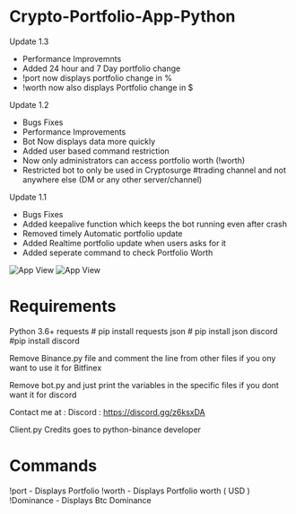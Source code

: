 # Crypto-Portfolio-App-Python
Update 1.3

- Performance Improvemnts
- Added 24 hour and 7 Day portfolio change
- !port now displays portfolio change in %
- !worth now also displays Portfolio change in $

Update 1.2

- Bugs Fixes
- Performance Improvements
- Bot Now displays data more quickly
- Added user based command restriction
- Now only administrators can access portfolio worth (!worth)
- Restricted bot to only be used in Cryptosurge #trading channel and not anywhere else (DM or any other server/channel)


Update 1.1

- Bugs Fixes
- Added keepalive function which keeps the bot running even after crash
- Removed timely Automatic portfolio update
- Added Realtime portfolio update when users asks for it
- Added seperate command to check Portfolio Worth

![App View](https://i.imgur.com/S4UHrq5.png)
![App View](https://i.imgur.com/tLW7Kj4.png)

# Requirements
Python 3.6+
requests  # pip install requests
json  # pip install json
discord #pip install discord

Remove Binance.py file and comment the line from other files if you ony want to use it for Bitfinex

Remove bot.py and just print the variables in the specific files if you dont want it for discord

Contact me at : Discord : https://discord.gg/z6ksxDA

Client.py Credits goes to python-binance developer

# Commands
!port - Displays Portfolio
!worth - Displays Portfolio worth ( USD )
!Dominance - Displays Btc Dominance

